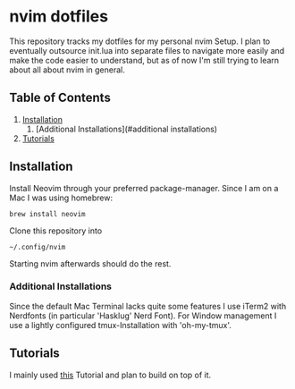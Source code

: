 # nvim dotfiles

This repository tracks my dotfiles for my personal nvim Setup. I plan to eventually outsource init.lua into separate files to navigate more easily and make the code easier to understand, but as of now I'm still trying to learn about all about nvim in general.

## Table of Contents

1. [Installation](#installation)
	1. [Additional Installations](#additional installations)
2. [Tutorials](#tutorials)

## Installation <a name = 'installation'/>

Install Neovim through your preferred package-manager. Since I am on a Mac I was using homebrew:

	brew install neovim

Clone this repository into 

	~/.config/nvim

Starting nvim afterwards should do the rest.

### Additional Installations <a name = 'additional installations'/>

Since the default Mac Terminal lacks quite some features I use iTerm2 with Nerdfonts (in particular 'Hasklug' Nerd Font). 
For Window management I use a lightly configured tmux-Installation with 'oh-my-tmux'.

## Tutorials <a name = 'tutorials'>

I mainly used [this](https://vonheikemen.github.io/devlog/tools/build-your-first-lua-config-for-neovim/) Tutorial and plan to build on top of it.
